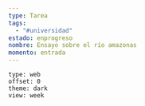 ```yaml
---
type: Tarea
tags:
  - "#universidad"
estado: enprogreso
nombre: Ensayo sobre el río amazonas
momento: entrada
---
```








```gEvent
type: web
offset: 0
theme: dark
view: week
```






